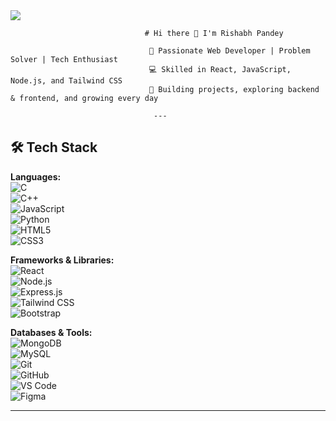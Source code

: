 
<!-- Banner -->
<img src="https://raw.githubusercontent.com/PolarBearGG/PolarBearGG/master/web-developer.gif" />

                                  # Hi there 👋 I'm Rishabh Pandey

                                   🚀 Passionate Web Developer | Problem Solver | Tech Enthusiast  
                                   💻 Skilled in React, JavaScript, Node.js, and Tailwind CSS  
                                   🔧 Building projects, exploring backend & frontend, and growing every day

                                    ---

## 🛠️ Tech Stack

**Languages:**  
![C](https://img.shields.io/badge/-C-black?style=flat-square&logo=c)  
![C++](https://img.shields.io/badge/-C++-black?style=flat-square&logo=c%2B%2B)  
![JavaScript](https://img.shields.io/badge/-JavaScript-black?style=flat-square&logo=javascript)  
![Python](https://img.shields.io/badge/-Python-black?style=flat-square&logo=python)  
![HTML5](https://img.shields.io/badge/-HTML5-black?style=flat-square&logo=html5)  
![CSS3](https://img.shields.io/badge/-CSS3-black?style=flat-square&logo=css3)

**Frameworks & Libraries:**  
![React](https://img.shields.io/badge/-React-black?style=flat-square&logo=react)  
![Node.js](https://img.shields.io/badge/-Node.js-black?style=flat-square&logo=node.js)  
![Express.js](https://img.shields.io/badge/-Express.js-black?style=flat-square&logo=express)  
![Tailwind CSS](https://img.shields.io/badge/-Tailwind%20CSS-black?style=flat-square&logo=tailwind-css)  
![Bootstrap](https://img.shields.io/badge/-Bootstrap-black?style=flat-square&logo=bootstrap)

**Databases & Tools:**  
![MongoDB](https://img.shields.io/badge/-MongoDB-black?style=flat-square&logo=mongodb)  
![MySQL](https://img.shields.io/badge/-MySQL-black?style=flat-square&logo=mysql)  
![Git](https://img.shields.io/badge/-Git-black?style=flat-square&logo=git)  
![GitHub](https://img.shields.io/badge/-GitHub-black?style=flat-square&logo=github)  
![VS Code](https://img.shields.io/badge/-VS%20Code-black?style=flat-square&logo=visual-studio-code)  
![Figma](https://img.shields.io/badge/-Figma-black?style=flat-square&logo=figma)

---
<!--
## 📊 GitHub Stats
![Rishabh's GitHub stats](https://github-readme-stats.vercel.app/api?username=YourGitHubUsername&show_icons=true&theme=radical)

![Top Langs](https://github-readme-stats.vercel.app/api/top-langs/?username=YourGitHubUsername&layout=compact&theme=radical)

<!--
**Rishabh087/Rishabh087** is a ✨ _special_ ✨ repository because its `README.md` (this file) appears on your GitHub profile.

Here are some ideas to get you started:

- 🔭 I’m currently working on ...
- 🌱 I’m currently learning ...
- 👯 I’m looking to collaborate on ...
- 🤔 I’m looking for help with ...
- 💬 Ask me about ...
- 📫 How to reach me: ...
- 😄 Pronouns: ...
- ⚡ Fun fact: ...
-->
